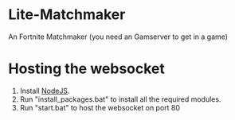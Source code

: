 # Lite-Matchmaker
An Fortnite Matchmaker
(you need an Gamserver to get in a game)

# Hosting the websocket
1) Install [NodeJS](https://nodejs.org/en/).
2) Run "install_packages.bat" to install all the required modules.
3) Run "start.bat" to host the websocket on port 80
